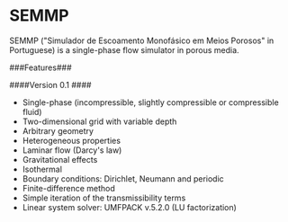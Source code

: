 SEMMP
=====

SEMMP ("Simulador de Escoamento Monofásico em Meios Porosos" in Portuguese) is a single-phase
 flow simulator in porous media.


###Features###

####Version 0.1 ####

* Single-phase (incompressible, slightly compressible or compressible fluid)
* Two-dimensional grid with variable depth
* Arbitrary geometry
* Heterogeneous properties
* Laminar flow (Darcy's law)
* Gravitational effects
* Isothermal
* Boundary conditions: Dirichlet, Neumann and periodic
* Finite-difference method
* Simple iteration of the transmissibility terms
* Linear system solver: UMFPACK v.5.2.0 (LU factorization)




